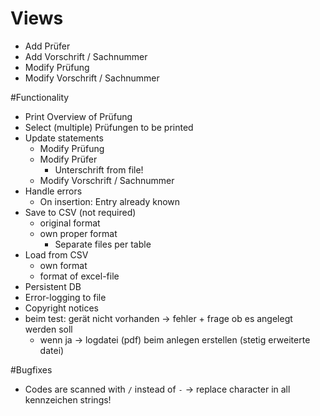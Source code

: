 # Views

- Add Prüfer
- Add Vorschrift / Sachnummer
- Modify Prüfung
- Modify Vorschrift / Sachnummer

#Functionality

- Print Overview of Prüfung
- Select (multiple) Prüfungen to be printed
- Update statements
    - Modify Prüfung
    - Modify Prüfer
        - Unterschrift from file!
    - Modify Vorschrift / Sachnummer
- Handle errors
    - On insertion: Entry already known
- Save to CSV (not required)
    - original format
    - own proper format
        - Separate files per table
- Load from CSV
    - own format
    - format of excel-file
- Persistent DB
- Error-logging to file
- Copyright notices
- beim test: gerät nicht vorhanden -> fehler + frage ob es angelegt werden soll
    - wenn ja -> logdatei (pdf) beim anlegen erstellen (stetig erweiterte datei)


#Bugfixes

- Codes are scanned with `/` instead of `-` -> replace character in all kennzeichen strings!  